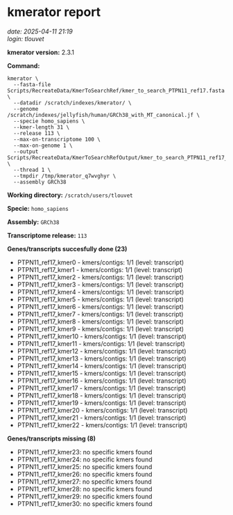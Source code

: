 # kmerator report
*date: 2025-04-11 21:19*  
*login: tlouvet*

**kmerator version:** 2.3.1

**Command:**

```
kmerator \
  --fasta-file Scripts/RecreateData/KmerToSearchRef/kmer_to_search_PTPN11_ref17.fasta \
  --datadir /scratch/indexes/kmerator/ \
  --genome /scratch/indexes/jellyfish/human/GRCh38_with_MT_canonical.jf \
  --specie homo_sapiens \
  --kmer-length 31 \
  --release 113 \
  --max-on-transcriptome 100 \
  --max-on-genome 1 \
  --output Scripts/RecreateData/KmerToSearchRefOutput/kmer_to_search_PTPN11_ref17_output \
  --thread 1 \
  --tmpdir /tmp/kmerator_q7wvghyr \
  --assembly GRCh38
```

**Working directory:** `/scratch/users/tlouvet`

**Specie:** `homo_sapiens`

**Assembly:** `GRCh38`

**Transcriptome release:** `113`

**Genes/transcripts succesfully done (23)**

- PTPN11_ref17_kmer0 - kmers/contigs: 1/1 (level: transcript)
- PTPN11_ref17_kmer1 - kmers/contigs: 1/1 (level: transcript)
- PTPN11_ref17_kmer2 - kmers/contigs: 1/1 (level: transcript)
- PTPN11_ref17_kmer3 - kmers/contigs: 1/1 (level: transcript)
- PTPN11_ref17_kmer4 - kmers/contigs: 1/1 (level: transcript)
- PTPN11_ref17_kmer5 - kmers/contigs: 1/1 (level: transcript)
- PTPN11_ref17_kmer6 - kmers/contigs: 1/1 (level: transcript)
- PTPN11_ref17_kmer7 - kmers/contigs: 1/1 (level: transcript)
- PTPN11_ref17_kmer8 - kmers/contigs: 1/1 (level: transcript)
- PTPN11_ref17_kmer9 - kmers/contigs: 1/1 (level: transcript)
- PTPN11_ref17_kmer10 - kmers/contigs: 1/1 (level: transcript)
- PTPN11_ref17_kmer11 - kmers/contigs: 1/1 (level: transcript)
- PTPN11_ref17_kmer12 - kmers/contigs: 1/1 (level: transcript)
- PTPN11_ref17_kmer13 - kmers/contigs: 1/1 (level: transcript)
- PTPN11_ref17_kmer14 - kmers/contigs: 1/1 (level: transcript)
- PTPN11_ref17_kmer15 - kmers/contigs: 1/1 (level: transcript)
- PTPN11_ref17_kmer16 - kmers/contigs: 1/1 (level: transcript)
- PTPN11_ref17_kmer17 - kmers/contigs: 1/1 (level: transcript)
- PTPN11_ref17_kmer18 - kmers/contigs: 1/1 (level: transcript)
- PTPN11_ref17_kmer19 - kmers/contigs: 1/1 (level: transcript)
- PTPN11_ref17_kmer20 - kmers/contigs: 1/1 (level: transcript)
- PTPN11_ref17_kmer21 - kmers/contigs: 1/1 (level: transcript)
- PTPN11_ref17_kmer22 - kmers/contigs: 1/1 (level: transcript)


**Genes/transcripts missing (8)**

- PTPN11_ref17_kmer23: no specific kmers found
- PTPN11_ref17_kmer24: no specific kmers found
- PTPN11_ref17_kmer25: no specific kmers found
- PTPN11_ref17_kmer26: no specific kmers found
- PTPN11_ref17_kmer27: no specific kmers found
- PTPN11_ref17_kmer28: no specific kmers found
- PTPN11_ref17_kmer29: no specific kmers found
- PTPN11_ref17_kmer30: no specific kmers found
